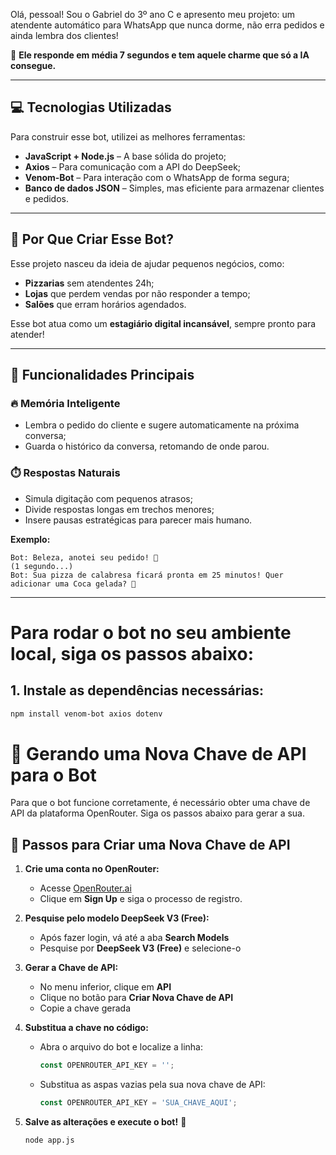 Olá, pessoal! Sou o Gabriel do 3º ano C e apresento meu projeto: um atendente automático para WhatsApp que nunca dorme, não erra pedidos e ainda lembra dos clientes!

🚀 **Ele responde em média 7 segundos e tem aquele charme que só a IA consegue.**

---

## 💻 Tecnologias Utilizadas

Para construir esse bot, utilizei as melhores ferramentas:

- **JavaScript + Node.js** – A base sólida do projeto;
- **Axios** – Para comunicação com a API do DeepSeek;
- **Venom-Bot** – Para interação com o WhatsApp de forma segura;
- **Banco de dados JSON** – Simples, mas eficiente para armazenar clientes e pedidos.

---

## 🎯 Por Que Criar Esse Bot?

Esse projeto nasceu da ideia de ajudar pequenos negócios, como:

- **Pizzarias** sem atendentes 24h;
- **Lojas** que perdem vendas por não responder a tempo;
- **Salões** que erram horários agendados.

Esse bot atua como um **estagiário digital incansável**, sempre pronto para atender!

---

## 🧠 Funcionalidades Principais

### 🔥 Memória Inteligente

- Lembra o pedido do cliente e sugere automaticamente na próxima conversa;
- Guarda o histórico da conversa, retomando de onde parou.

### ⏱️ Respostas Naturais

- Simula digitação com pequenos atrasos;
- Divide respostas longas em trechos menores;
- Insere pausas estratégicas para parecer mais humano.

**Exemplo:**

```
Bot: Beleza, anotei seu pedido! 🍕
(1 segundo...)
Bot: Sua pizza de calabresa ficará pronta em 25 minutos! Quer adicionar uma Coca gelada? 🥤
```

---

# Para rodar o bot no seu ambiente local, siga os passos abaixo:

## 1. **Instale as dependências necessárias:**
   ```sh
   npm install venom-bot axios dotenv
   ```
   
# 🔑 Gerando uma Nova Chave de API para o Bot

Para que o bot funcione corretamente, é necessário obter uma chave de API da plataforma OpenRouter. Siga os passos abaixo para gerar a sua.

## 🚀 Passos para Criar uma Nova Chave de API

1. **Crie uma conta no OpenRouter:**
   - Acesse [OpenRouter.ai](https://openrouter.ai/)
   - Clique em **Sign Up** e siga o processo de registro.

2. **Pesquise pelo modelo DeepSeek V3 (Free):**
   - Após fazer login, vá até a aba **Search Models**
   - Pesquise por **DeepSeek V3 (Free)** e selecione-o

3. **Gerar a Chave de API:**
   - No menu inferior, clique em **API**
   - Clique no botão para **Criar Nova Chave de API**
   - Copie a chave gerada

4. **Substitua a chave no código:**
   - Abra o arquivo do bot e localize a linha:
     ```js
     const OPENROUTER_API_KEY = '';
     ```
   - Substitua as aspas vazias pela sua nova chave de API:
     ```js
     const OPENROUTER_API_KEY = 'SUA_CHAVE_AQUI';
     ```

5. **Salve as alterações e execute o bot!** 🚀

   ```sh
   node app.js
